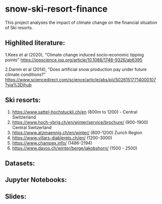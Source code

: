 # snow-ski-resort-finance
This project analyses the impact of climate change on the financial situation of Ski resorts.


## Highlited literature:
1.Kees et al (2020), "Climate change induced socio-economic tipping points"
https://iopscience.iop.org/article/10.1088/1748-9326/ab6395

2.Damm et al (2014), "Does artificial snow production pay under future climate conditions?"
https://www.sciencedirect.com/science/article/abs/pii/S0261517714000107?via%3Dihub


## Ski resorts:
1. https://www.sattel-hochstuckli.ch/en  (800m to 1200) - Central Switzerland
2. https://www.hoch-ybrig.ch/en/winter/service/brochure/  (900-1900) Central Switzerland
3. https://www.atzmaennig.ch/en/winter/  (800-1200) Zurich Region
4. https://www.villars-diablerets.ch/en/ (1200-3000)
5. https://www.champex.info/ (1486-2194)
6. https://www.davos.ch/winter/berge/jakobshorn/ (1500 - 2500)

## Datasets:

## Jupyter Notebooks:

## Slides:


